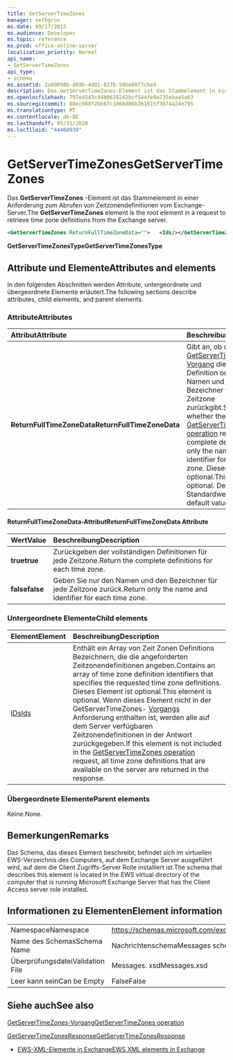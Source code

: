 ```yaml
---
title: GetServerTimeZones
manager: sethgros
ms.date: 09/17/2015
ms.audience: Developer
ms.topic: reference
ms.prod: office-online-server
localization_priority: Normal
api_name:
- GetServerTimeZones
api_type:
- schema
ms.assetid: 2a89098b-d89b-4d01-827b-50be00f7cbe9
description: Das GetServerTimeZones-Element ist das Stammelement in einer Anforderung zum Abrufen von Zeitzonendefinitionen vom Exchange-Server.
ms.openlocfilehash: 797e4543c94b0628242bcf544fe9a735ebaa5a63
ms.sourcegitcommit: 88ec988f2bb67c1866d06b361615f3674a24e795
ms.translationtype: MT
ms.contentlocale: de-DE
ms.lasthandoff: 05/31/2020
ms.locfileid: "44460939"
---
```

# <a name="getservertimezones"></a><span data-ttu-id="18596-103">GetServerTimeZones</span><span class="sxs-lookup"><span data-stu-id="18596-103">GetServerTimeZones</span></span>

<span data-ttu-id="18596-104">Das **GetServerTimeZones** -Element ist das Stammelement in einer Anforderung zum Abrufen von Zeitzonendefinitionen vom Exchange-Server.</span><span class="sxs-lookup"><span data-stu-id="18596-104">The **GetServerTimeZones** element is the root element in a request to retrieve time zone definitions from the Exchange server.</span></span> 
  
```xml
<GetServerTimeZones ReturnFullTimeZoneData="">   <Ids/></GetServerTimeZones>
```

 <span data-ttu-id="18596-105">**GetServerTimeZonesType**</span><span class="sxs-lookup"><span data-stu-id="18596-105">**GetServerTimeZonesType**</span></span>
## <a name="attributes-and-elements"></a><span data-ttu-id="18596-106">Attribute und Elemente</span><span class="sxs-lookup"><span data-stu-id="18596-106">Attributes and elements</span></span>

<span data-ttu-id="18596-107">In den folgenden Abschnitten werden Attribute, untergeordnete und übergeordnete Elemente erläutert.</span><span class="sxs-lookup"><span data-stu-id="18596-107">The following sections describe attributes, child elements, and parent elements.</span></span>
  
### <a name="attributes"></a><span data-ttu-id="18596-108">Attribute</span><span class="sxs-lookup"><span data-stu-id="18596-108">Attributes</span></span>

|<span data-ttu-id="18596-109">**Attribut**</span><span class="sxs-lookup"><span data-stu-id="18596-109">**Attribute**</span></span>|<span data-ttu-id="18596-110">**Beschreibung**</span><span class="sxs-lookup"><span data-stu-id="18596-110">**Description**</span></span>|
|:-----|:-----|
|<span data-ttu-id="18596-111">**ReturnFullTimeZoneData**</span><span class="sxs-lookup"><span data-stu-id="18596-111">**ReturnFullTimeZoneData**</span></span> <br/> |<span data-ttu-id="18596-112">Gibt an, ob der [GetServerTimeZones-Vorgang](getservertimezones-operation.md) die vollständige Definition oder nur den Namen und den Bezeichner für jede Zeitzone zurückgibt.</span><span class="sxs-lookup"><span data-stu-id="18596-112">Specifies whether the [GetServerTimeZones operation](getservertimezones-operation.md) returns the complete definition or only the name and identifier for each time zone.</span></span> <span data-ttu-id="18596-113">Dieses Attribut ist optional.</span><span class="sxs-lookup"><span data-stu-id="18596-113">This attribute is optional.</span></span> <span data-ttu-id="18596-114">Der Standardwert ist **true**.</span><span class="sxs-lookup"><span data-stu-id="18596-114">The default value is **true**.</span></span>  <br/> |
   
#### <a name="returnfulltimezonedata-attribute"></a><span data-ttu-id="18596-115">ReturnFullTimeZoneData-Attribut</span><span class="sxs-lookup"><span data-stu-id="18596-115">ReturnFullTimeZoneData Attribute</span></span>

|<span data-ttu-id="18596-116">**Wert**</span><span class="sxs-lookup"><span data-stu-id="18596-116">**Value**</span></span>|<span data-ttu-id="18596-117">**Beschreibung**</span><span class="sxs-lookup"><span data-stu-id="18596-117">**Description**</span></span>|
|:-----|:-----|
|<span data-ttu-id="18596-118">**true**</span><span class="sxs-lookup"><span data-stu-id="18596-118">**true**</span></span> <br/> |<span data-ttu-id="18596-119">Zurückgeben der vollständigen Definitionen für jede Zeitzone.</span><span class="sxs-lookup"><span data-stu-id="18596-119">Return the complete definitions for each time zone.</span></span>  <br/> |
|<span data-ttu-id="18596-120">**false**</span><span class="sxs-lookup"><span data-stu-id="18596-120">**false**</span></span> <br/> |<span data-ttu-id="18596-121">Geben Sie nur den Namen und den Bezeichner für jede Zeitzone zurück.</span><span class="sxs-lookup"><span data-stu-id="18596-121">Return only the name and identifier for each time zone.</span></span>  <br/> |
   
### <a name="child-elements"></a><span data-ttu-id="18596-122">Untergeordnete Elemente</span><span class="sxs-lookup"><span data-stu-id="18596-122">Child elements</span></span>

|<span data-ttu-id="18596-123">**Element**</span><span class="sxs-lookup"><span data-stu-id="18596-123">**Element**</span></span>|<span data-ttu-id="18596-124">**Beschreibung**</span><span class="sxs-lookup"><span data-stu-id="18596-124">**Description**</span></span>|
|:-----|:-----|
|[<span data-ttu-id="18596-125">IDs</span><span class="sxs-lookup"><span data-stu-id="18596-125">Ids</span></span>](ids.md) <br/> |<span data-ttu-id="18596-126">Enthält ein Array von Zeit Zonen Definitions Bezeichnern, die die angeforderten Zeitzonendefinitionen angeben.</span><span class="sxs-lookup"><span data-stu-id="18596-126">Contains an array of time zone definition identifiers that specifies the requested time zone definitions.</span></span> <span data-ttu-id="18596-127">Dieses Element ist optional.</span><span class="sxs-lookup"><span data-stu-id="18596-127">This element is optional.</span></span> <span data-ttu-id="18596-128">Wenn dieses Element nicht in der GetServerTimeZones- [Vorgangs](getservertimezones-operation.md) Anforderung enthalten ist, werden alle auf dem Server verfügbaren Zeitzonendefinitionen in der Antwort zurückgegeben.</span><span class="sxs-lookup"><span data-stu-id="18596-128">If this element is not included in the [GetServerTimeZones operation](getservertimezones-operation.md) request, all time zone definitions that are available on the server are returned in the response.</span></span>  <br/> |
   
### <a name="parent-elements"></a><span data-ttu-id="18596-129">Übergeordnete Elemente</span><span class="sxs-lookup"><span data-stu-id="18596-129">Parent elements</span></span>

<span data-ttu-id="18596-130">Keine.</span><span class="sxs-lookup"><span data-stu-id="18596-130">None.</span></span>
  
## <a name="remarks"></a><span data-ttu-id="18596-131">Bemerkungen</span><span class="sxs-lookup"><span data-stu-id="18596-131">Remarks</span></span>

<span data-ttu-id="18596-132">Das Schema, das dieses Element beschreibt, befindet sich im virtuellen EWS-Verzeichnis des Computers, auf dem Exchange Server ausgeführt wird, auf dem die Client Zugriffs-Server Rolle installiert ist.</span><span class="sxs-lookup"><span data-stu-id="18596-132">The schema that describes this element is located in the EWS virtual directory of the computer that is running Microsoft Exchange Server that has the Client Access server role installed.</span></span>
  
## <a name="element-information"></a><span data-ttu-id="18596-133">Informationen zu Elementen</span><span class="sxs-lookup"><span data-stu-id="18596-133">Element information</span></span>

|||
|:-----|:-----|
|<span data-ttu-id="18596-134">Namespace</span><span class="sxs-lookup"><span data-stu-id="18596-134">Namespace</span></span>  <br/> |https://schemas.microsoft.com/exchange/services/2006/messages  <br/> |
|<span data-ttu-id="18596-135">Name des Schemas</span><span class="sxs-lookup"><span data-stu-id="18596-135">Schema Name</span></span>  <br/> |<span data-ttu-id="18596-136">Nachrichtenschema</span><span class="sxs-lookup"><span data-stu-id="18596-136">Messages schema</span></span>  <br/> |
|<span data-ttu-id="18596-137">Überprüfungsdatei</span><span class="sxs-lookup"><span data-stu-id="18596-137">Validation File</span></span>  <br/> |<span data-ttu-id="18596-138">Messages. xsd</span><span class="sxs-lookup"><span data-stu-id="18596-138">Messages.xsd</span></span>  <br/> |
|<span data-ttu-id="18596-139">Leer kann sein</span><span class="sxs-lookup"><span data-stu-id="18596-139">Can be Empty</span></span>  <br/> |<span data-ttu-id="18596-140">False</span><span class="sxs-lookup"><span data-stu-id="18596-140">False</span></span>  <br/> |
   
## <a name="see-also"></a><span data-ttu-id="18596-141">Siehe auch</span><span class="sxs-lookup"><span data-stu-id="18596-141">See also</span></span>



[<span data-ttu-id="18596-142">GetServerTimeZones-Vorgang</span><span class="sxs-lookup"><span data-stu-id="18596-142">GetServerTimeZones operation</span></span>](getservertimezones-operation.md)
  
[<span data-ttu-id="18596-143">GetServerTimeZonesResponse</span><span class="sxs-lookup"><span data-stu-id="18596-143">GetServerTimeZonesResponse</span></span>](getservertimezonesresponse.md)


- [<span data-ttu-id="18596-144">EWS-XML-Elemente in Exchange</span><span class="sxs-lookup"><span data-stu-id="18596-144">EWS XML elements in Exchange</span></span>](ews-xml-elements-in-exchange.md)

